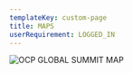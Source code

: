```yaml
---
templateKey: custom-page
title: MAPS
userRequirement: LOGGED_IN
---
```

![OCP GLOBAL SUMMIT MAP](/img/ocp21glo_map_fnv_110121.png)